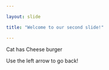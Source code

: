 ```yaml
---

layout: slide

title: "Welcome to our second slide!"

---
```


Cat has Cheese burger

Use the left arrow to go back!
